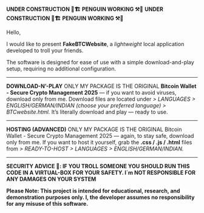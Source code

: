 **UNDER CONSTRUCTION 👷🏗️** **PENGUIN WORKING ⚒️🐧** **UNDER CONSTRUCTION 👷🏗️** **PENGUIN WORKING ⚒️🐧**


Hello,

I would like to present **FakeBTCWebsite**, a *lightweight* local application developed to troll your friends.

The software is designed for ease of use with a simple download-and-play setup, requiring no additional configuration.

________________________________________________
**DOWNLOAD-N’-PLAY**
ONLY MY PACKAGE IS THE ORIGINAL **Bitcoin Wallet - Secure Crypto Management 2025** — if you want to avoid viruses, download only from me.
Download files are located under *> LANGUAGES > ENGLISH/GERMAN/INDIAN (choose your preferred language) > BTCwebsite.html.*
It’s literally download and play — ready to use.

________________________________________________

**HOSTING (ADVANCED)**
ONLY MY PACKAGE IS THE ORIGINAL Bitcoin Wallet - Secure Crypto Management 2025 — again, to stay safe, download only from me.
If you want to host it yourself, grab the **.css / .js / .html** files from *> READY-TO-HOST > LANGUAGES > ENGLISH/GERMAN/INDIAN.*

________________________________________________

**SECURITY ADVICE 🚨: IF YOU TROLL SOMEONE YOU SHOULD RUN THIS CODE IN A VIRTUAL-BOX FOR YOUR SAFETY. I´m NOT RESPONSIBLE FOR ANY DAMAGES ON YOUR SYSTEM**

**Please Note: This project is intended for educational, research, and demonstration purposes only. I, the developer assumes no responsibility for any misuse of this software.**
